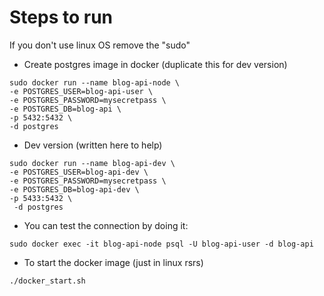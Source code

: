 # Steps to run 

If you don't use linux OS remove the "sudo"


* Create postgres image in docker (duplicate this for dev version)

```
sudo docker run --name blog-api-node \
-e POSTGRES_USER=blog-api-user \
-e POSTGRES_PASSWORD=mysecretpass \
-e POSTGRES_DB=blog-api \
-p 5432:5432 \
-d postgres
```

* Dev version (written here to help)

```
sudo docker run --name blog-api-dev \
-e POSTGRES_USER=blog-api-dev \
-e POSTGRES_PASSWORD=mysecretpass \ 
-e POSTGRES_DB=blog-api-dev \
-p 5433:5432 \
 -d postgres
```

* You can test the connection by doing it: 
```
sudo docker exec -it blog-api-node psql -U blog-api-user -d blog-api

```
* To start the docker image (just in linux rsrs)
```
./docker_start.sh

```

